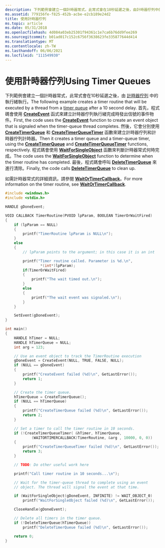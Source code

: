 ```yaml
---
description: 下列範例會建立一個計時器常式，此常式會在10秒延遲之後，由計時器佇列中的執行緒執行。
ms.assetid: 779156fe-f825-452b-acbe-e2cb189e24d2
title: 使用計時器佇列
ms.topic: article
ms.date: 05/31/2018
ms.openlocfilehash: 4d084a03eb25301f94361c1e7ca6b76dd9fee269
ms.sourcegitcommit: b01ad017c152c6756f3638623fe335877644d414
ms.translationtype: MT
ms.contentlocale: zh-TW
ms.lasthandoff: 06/06/2021
ms.locfileid: "111549930"
---
```

# <a name="using-timer-queues"></a><span data-ttu-id="03855-103">使用計時器佇列</span><span class="sxs-lookup"><span data-stu-id="03855-103">Using Timer Queues</span></span>

<span data-ttu-id="03855-104">下列範例會建立一個計時器常式，此常式會在10秒延遲之後，由 [計時器佇列](timer-queues.md) 中的執行緒執行。</span><span class="sxs-lookup"><span data-stu-id="03855-104">The following example creates a timer routine that will be executed by a thread from a [timer queue](timer-queues.md) after a 10 second delay.</span></span> <span data-ttu-id="03855-105">首先，程式碼會使用 [**CreateEvent**](/windows/win32/api/synchapi/nf-synchapi-createeventa) 函式來建立計時器佇列執行緒完成時發出信號的事件物件。</span><span class="sxs-lookup"><span data-stu-id="03855-105">First, the code uses the [**CreateEvent**](/windows/win32/api/synchapi/nf-synchapi-createeventa) function to create an event object that is signaled when the timer-queue thread completes.</span></span> <span data-ttu-id="03855-106">然後，它會分別使用 [**CreateTimerQueue**](/windows/win32/api/threadpoollegacyapiset/nf-threadpoollegacyapiset-createtimerqueue) 和 [**CreateTimerQueueTimer**](/windows/win32/api/threadpoollegacyapiset/nf-threadpoollegacyapiset-createtimerqueuetimer) 函數來建立計時器佇列和計時器佇列計時器。</span><span class="sxs-lookup"><span data-stu-id="03855-106">Then it creates a timer queue and a timer-queue timer, using the [**CreateTimerQueue**](/windows/win32/api/threadpoollegacyapiset/nf-threadpoollegacyapiset-createtimerqueue) and [**CreateTimerQueueTimer**](/windows/win32/api/threadpoollegacyapiset/nf-threadpoollegacyapiset-createtimerqueuetimer) functions, respectively.</span></span> <span data-ttu-id="03855-107">程式碼會使用 [**WaitForSingleObject**](/windows/win32/api/winbase/nf-winbase-registerwaitforsingleobject) 函數來判斷計時器常式何時完成。</span><span class="sxs-lookup"><span data-stu-id="03855-107">The code uses the [**WaitForSingleObject**](/windows/win32/api/winbase/nf-winbase-registerwaitforsingleobject) function to determine when the timer routine has completed.</span></span> <span data-ttu-id="03855-108">最後，程式碼會呼叫 [**DeleteTimerQueue**](/windows/desktop/api/threadpoollegacyapiset/nf-threadpoollegacyapiset-deletetimerqueue) 來進行清除。</span><span class="sxs-lookup"><span data-stu-id="03855-108">Finally, the code calls [**DeleteTimerQueue**](/windows/desktop/api/threadpoollegacyapiset/nf-threadpoollegacyapiset-deletetimerqueue) to clean up.</span></span>

<span data-ttu-id="03855-109">如需計時器常式的詳細資訊，請參閱 [**WaitOrTimerCallback**](/previous-versions/windows/desktop/legacy/ms687066(v=vs.85))。</span><span class="sxs-lookup"><span data-stu-id="03855-109">For more information on the timer routine, see [**WaitOrTimerCallback**](/previous-versions/windows/desktop/legacy/ms687066(v=vs.85)).</span></span>


```C++
#include <windows.h>
#include <stdio.h>

HANDLE gDoneEvent;

VOID CALLBACK TimerRoutine(PVOID lpParam, BOOLEAN TimerOrWaitFired)
{
    if (lpParam == NULL)
    {
        printf("TimerRoutine lpParam is NULL\n");
    }
    else
    {
        // lpParam points to the argument; in this case it is an int

        printf("Timer routine called. Parameter is %d.\n", 
                *(int*)lpParam);
        if(TimerOrWaitFired)
        {
            printf("The wait timed out.\n");
        }
        else
        {
            printf("The wait event was signaled.\n");
        }
    }

    SetEvent(gDoneEvent);
}

int main()
{
    HANDLE hTimer = NULL;
    HANDLE hTimerQueue = NULL;
    int arg = 123;

    // Use an event object to track the TimerRoutine execution
    gDoneEvent = CreateEvent(NULL, TRUE, FALSE, NULL);
    if (NULL == gDoneEvent)
    {
        printf("CreateEvent failed (%d)\n", GetLastError());
        return 1;
    }

    // Create the timer queue.
    hTimerQueue = CreateTimerQueue();
    if (NULL == hTimerQueue)
    {
        printf("CreateTimerQueue failed (%d)\n", GetLastError());
        return 2;
    }

    // Set a timer to call the timer routine in 10 seconds.
    if (!CreateTimerQueueTimer( &hTimer, hTimerQueue, 
            (WAITORTIMERCALLBACK)TimerRoutine, &arg , 10000, 0, 0))
    {
        printf("CreateTimerQueueTimer failed (%d)\n", GetLastError());
        return 3;
    }

    // TODO: Do other useful work here 

    printf("Call timer routine in 10 seconds...\n");

    // Wait for the timer-queue thread to complete using an event 
    // object. The thread will signal the event at that time.

    if (WaitForSingleObject(gDoneEvent, INFINITE) != WAIT_OBJECT_0)
        printf("WaitForSingleObject failed (%d)\n", GetLastError());

    CloseHandle(gDoneEvent);

    // Delete all timers in the timer queue.
    if (!DeleteTimerQueue(hTimerQueue))
        printf("DeleteTimerQueue failed (%d)\n", GetLastError());

    return 0;
}
```



 

 
